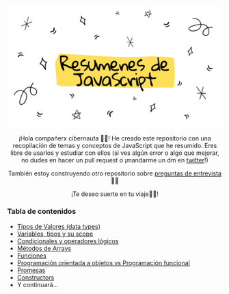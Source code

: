 <div align="center">

  <img src="./assets/readme.png" alt="Resúmenes de JavaScript"/>
  
   <p>¡Hola compañerx cibernauta 👩‍🚀! He creado este repositorio con una recopilación de temas y conceptos de JavaScript que he resumido. Eres libre de usarlos y estudiar con ellos (si ves algún error o algo que mejorar, no dudes en hacer un pull request o ¡mandarme un dm en  <a class="header-badge" target="_blank" href="https://twitter.com/gerig_thamara">
   twitter</a>!)</p>

   <p>También estoy construyendo otro 
   repositorio sobre <a class="header-badge" target="_blank" href="https://github.com/thamaragerigr/Preguntas-de-Entrevista">
   preguntas de entrevista</a> 🤸‍♀️</p>

   ¡Te deseo suerte en tu viaje🧑‍🚀!

  <h3 align="left">Tabla de contenidos</h3>

 <ul align="left">
   <li><a href="./Tipos de Valores (data types).md"> Tipos de Valores (data types)</a></li>
   <li><a href="./Variables, tipos y su scope.md">Variables, tipos y su scope</a></li>
    <li><a href="./Condicionales y operadores lógicos.md">Condicionales y operadores lógicos</a></li>
    <li><a href="./Métodos de Arrays.md">Métodos de Arrays</a></li>
    <li><a href="./Funciones.md">Funciones</a></li>
    <li><a href="./OOPvsFP.md">Programación orientada a objetos vs Programación funcional</a></li>
    <li><a href="./Promesas.md">Promesas</a></li>
    <li><a href="./Constructors.md">Constructors</a></li>
    <!-- <li><a href="./Cómo funciona js.md">Cómo funciona js (Hoisting/Stack)</a></li>
    <li><a href="./AsyncAwait.md">Async/ Await</a></li>
    <li><a href="./Bonus: Git basics.md">Bonus: Git Basics</a></li> -->
     <li>Y continuará...</a></li>
 </ul>
  </div>
